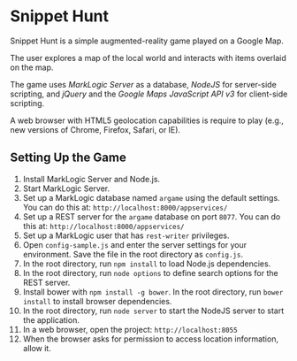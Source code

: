 # Snippet Hunt

Snippet Hunt is a simple augmented-reality game played on a Google Map.

The user explores a map of the local world and interacts with items
overlaid on the map.

The game uses *MarkLogic Server* as a database, *NodeJS* for server-side
scripting, and *jQuery* and the *Google Maps JavaScript API v3* for client-side
scripting.

A web browser with HTML5 geolocation capabilities is require to play (e.g., new
versions of Chrome, Firefox, Safari, or IE).


## Setting Up the Game

1. Install MarkLogic Server and Node.js.
2. Start MarkLogic Server.
3. Set up a MarkLogic database named `argame` using the default settings. You
   can do this at: `http://localhost:8000/appservices/`
4. Set up a REST server for the `argame` database on port `8077`. You can do
   this at: `http://localhost:8000/appservices/`
5. Set up a MarkLogic user that has `rest-writer` privileges.
6. Open `config-sample.js` and enter the server settings for your environment.
   Save the file in the root directory as `config.js`.
7. In the root directory, run `npm install` to load Node.js dependencies.
8. In the root directory, run `node options` to define search options for
   the REST server.
9. Install bower with `npm install -g bower`. In the root directory, run `bower
   install` to install browser dependencies.
9. In the root directory, run `node server` to start the NodeJS
   server to start the application.
10. In a web browser, open the project: `http://localhost:8055`
11. When the browser asks for permission to access location information, allow
    it.
